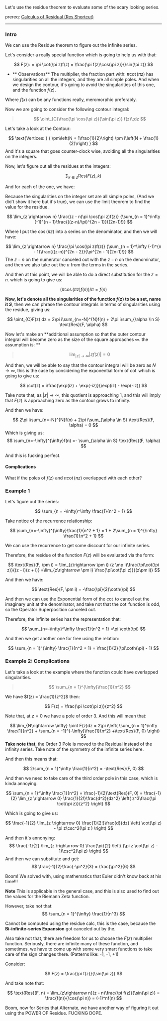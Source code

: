 Let's use the residue theorem to evaluate some of the scary looking series. 

prereq: [Calculus of Residual (Res Shortcut)](Calculus%20of%20Residual%20(Res%20Shortcut).md)

---

### Intro

We can use the Residue theorem to figure out the infinite series. 

Let's consider a really special function which is going to help us with that: 

$$
F(z): = \pi \cot(\pi z)f(z) = \frac{\pi f(z)\cos(\pi z)}{\sin(\pi z)} 
$$

* ** Observations**
The multiplier, the fraction part with: $\pi\cot(\pi z)$ has singularities on all the integers, and they are all simple poles. And when we design the contour, it's going to avoid the singularities of this one, and the function $f(z)$. 

Where $f(x)$ can be any functions really, meromorphic preferably. 

Now we are going to consider the following contour integral: 

> $$
> \oint_{C}\frac{\pi \cos(\pi z)}{\sin(\pi z)} f(z)\;dz
> $$

Let's take a look at the Contour: 

$$
\text{Vertices: }
{
\pm\left(N + 1\frac{1}{2}\right)
\pm i\left(N + \frac{1}{2}\right)
}
$$
And it's a square that goes counter-clock wise, avoiding all the singularities on the integers.

Now, let's figure out all the residues at the integers: 

$$
\sum_{k\in \mathbb{Z}} \text{Res}(F(z), k)
$$

And for each of the one, we have: 

Because the singularities on the integer set are all simple poles, (And we did't show it here but it's true), we can use the limit theorem to find the value for the residue. 

$$
\lim_{z \rightarrow n} 
\frac{(z - n)\pi \cos(\pi z)f(z)}
{\sum_{n = 1}^\infty
(-1)^{n - 1}\frac{((z-n)/\pi)^{2n - 1}}{(2n-1)!}}
$$

Where I put the $\cos(\pi z)$ into a series on the denominator, and then we will have: 

$$
\lim_{z \rightarrow n} 
\frac{\pi \cos(\pi z)f(z)}
{\sum_{n = 1}^\infty
(-1)^{n - 1}\frac{((z-n))^{2n - 2}}{\pi^{2n - 1}(2n-1)!}}
$$
The $z - n$ on the numerator canceled out with the $z-n$ on the denominator, and then we also take out the $\pi$ from the terms in the series. 

And then at this point, we will be able to do a direct substitution for the $z = n$. which is going to give us: 

$$
(\pi\cos(\pi z)f(n))/\pi = f(n)
$$

**Now, let's denote all the singularities of the function $f(z)$ to be a set, name it $S$**, then we can phrase the contour integrals in terms of singularities using the residue, giving us: 

$$
\oint_{C}F(z) dz = 2\pi i\sum_{n=-N}^{N}f(n) + 2\pi i\sum_{\alpha \in S} \text{Res}(F, \alpha)
$$

Now let's make an **additional assumption so that the outer contour integral will become zero as the size of the square approaches $\infty$. the assumption is: **

> $$\lim_{|z|\rightarrow  \infty}|zf(z)| = 0$$

And then, we will be able to say that the contour integral will be zero as $N\rightarrow \infty$, this is the case by considering the exponential form of $\cot$ which is going to give us: 



$$
\cot(z) = i\frac{\exp(iz) + \exp(-iz)}{\exp(iz) - \exp(-iz)}
$$

Take note that, as $|z|\rightarrow \infty$, this quotient is approaching 1, and this will imply that $F(z)$ is approaching zero as the contour grows to infinity. 

And then we have: 

$$
2\pi i\sum_{n=-N}^{N}f(n) + 2\pi i\sum_{\alpha \in S} \text{Res}(F, \alpha) = 0
$$
Which is giving us: 
$$
\sum_{n=-\infty}^{\infty}f(n) =- \sum_{\alpha \in S} \text{Res}(F, \alpha)
$$

And  this is fucking perfect. 

#### Complications

What if the poles of $f(z)$ and $\pi\cot(\pi z)$ overlapped with each other? 


### Example 1

Let's figure out the series: 

$$
\sum_{n = -\infty}^\infty \frac{1}{n^2 + 1}
$$

Take notice of the recurrence relationship: 

$$
\sum_{n=-\infty}^{\infty}\frac{1}{n^2 + 1} = 1 + 
2\sum_{n = 1}^{\infty} \frac{1}{n^2 + 1}
$$

We can use the recurrence to get some discount for our infinite series. 

Therefore, the residue of the function $F(z)$ will be evaluated via the form: 

$$
\text{Res}(F, \pm i) = \lim_{z\rightarrow \pm i}
(z \mp i)\frac{\pi\cot(\pi z)}{(z - i)(z + i)}
=\lim_{z\rightarrow \pm i}
\frac{\pi\cot(\pi z)}{(z\pm i)}
$$

And then we have: 

$$
\text{Res}(F, \pm i) = -\frac{\pi}{2}\coth(\pi)
$$

And then we can use the Exponential form of the $\cot$ to cancel out the imaginary unit at the denominator, and take not that the $\cot$ function is odd, so the Operator Superposition canceled out. 

Therefore, the infinite series has the representation that: 

$$
\sum_{n=-\infty}^\infty \frac{1}{n^2 + 1} =\pi 
\coth(\pi)
$$

And then we get another one for free using the relation: 

$$
\sum_{n = 1}^{\infty}  \frac{1}{n^2 + 1} = 
\frac{1}{2}(\pi\coth(\pi) - 1)
$$

### Example 2: Complications

Let's take a look at the example where the function could have overlapped singularities. 


> $$
> \sum_{n = 1}^{\infty}\frac{1}{n^2}
> $$

We have $f(z) = \frac{1}{z^2}$ then: 

$$
F(z) = \frac{\pi \cot(\pi z)}{z^2}
$$

Note that, at $z = 0$ we have a pole of order 3. And this will mean that: 

$$
\lim_{N\rightarrow \infty} 
\oint F(z)dz = 2\pi i\left(
\sum_{n = 1}^\infty \frac{1}{n^2} + 
\sum_{n = -1}^{-\infty}\frac{1}{n^2}
+\text{Res}(F, 0)
\right)
$$
**Take note that**, the Order 3 Pole is moved to the Residual instead of the infinity series. Take note of the symmetry of the infinite series here. 

And then this means that: 

$$
2\sum_{n = 1}^\infty \frac{1}{n^2} = -\text{Res}(F, 0)
$$

And then we need to take care of the third order pole in this case, which is kinda annoying. 

$$
\sum_{n = 1}^\infty \frac{1}{n^2} = 
\frac{-1}{2}\text{Res}(F, 0)
= \frac{-1}{2}
\lim_{z \rightarrow 0} \frac{1}{2!}\frac{d^2}{dz^2}
\left(
z^3\frac{\pi \cot(\pi z)}{z^2}
\right)
$$

Which is going to give us: 

$$
\frac{-1}{2}
\lim_{z \rightarrow 0} \frac{1}{2!}\frac{d}{dz}
\left(
	\cot(\pi z) - \pi z\csc^2(\pi z  )
\right)
$$

And then it's annonying: 
$$
\frac{-1}{2}
\lim_{z \rightarrow 0} \frac{\pi}{2}
\left(
	(\pi z \cot(\pi z) - 1)\csc^2(\pi z)
\right)
$$
And then we can substitute and get: 
$$
\frac{-1}{2}\frac{-\pi^2}{3} = \frac{\pi^2}{6} 
$$

Boom! We solved with, using mathematics that Euler didn't know back at his time!!! 

**Note** 
This is applicable in the general case, and this is also used to find out the values for the Riemann Zeta function. 

However, take not that: 
$$
\sum_{n = 1}^{\infty} \frac{1}{n^3}
$$

Cannot be computed using the residue calc, this is the case, because the **Bi-infinite-series Expansion** got canceled out by the. 

Also take not that, there are freedom for us to choose the $F(z)$ multiplier function. Seriously, there are infinite many of these function, and sometimes, we have to come up with some very smart functions to take care of the sign changes there. (Patterns like: -1, -1, +1)

Consider: 

$$
F(z) = \frac{\pi f(z)}{\sin(\pi z)}
$$

And take note that: 

$$
\text{Res}(F, n) = \lim_{z\rightarrow n}(z - n)\frac{\pi f(z)}{\sin(\pi z)} = \frac{f(n)}{\cos(\pi n)} = (-1)^nf(n)
$$

Boom, now for Series that Alternate, we have another way of figuring it out using the POWER OF Residue. FUCKING DOPE.
